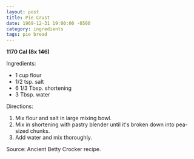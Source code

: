 ```yaml
---
layout: post
title: Pie Crust
date: 1969-12-31 19:00:00 -0500
category: ingredients
tags: pie bread
---
```

<b>1170 Cal (8x 146)</b>
<p>Ingredients:</p><ul>
<li>1 cup	flour</li>
<li>1/2 tsp.	salt</li>
<li>6 1/3 Tbsp.	shortening</li>
<li>3 Tbsp.	water</li>
</ul>
<p>Directions:</p>
<ol>
<li>Mix flour and salt in large mixing bowl.</li>
<li>Mix in shortening with pastry blender until it's broken down into pea-sized chunks.</li>
<li>Add water and mix thoroughly.</li>
</ol>

Source: Ancient Betty Crocker recipe.
